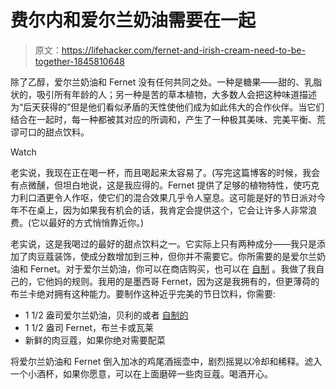 # 费尔内和爱尔兰奶油需要在一起

> 原文：<https://lifehacker.com/fernet-and-irish-cream-need-to-be-together-1845810648>

除了乙醇，爱尔兰奶油和 Fernet 没有任何共同之处。一种是糖果——甜的、乳脂状的，吸引所有年龄的人；另一种是苦的草本植物，大多数人会把这种味道描述为“后天获得的”但是他们看似矛盾的天性使他们成为如此伟大的合作伙伴。当它们结合在一起时，每一种都被其对应的所调和，产生了一种极其美味、完美平衡、荒谬可口的甜点饮料。

Watch

老实说，我现在正在喝一杯，而且喝起来太容易了。(写完这篇博客的时候，我会有点微醺，但坦白地说，这是我应得的。Fernet 提供了足够的植物特性，使巧克力利口酒更令人作呕，使它们的混合效果几乎令人窒息。这可能是好的节日派对今年不在桌上，因为如果我有机会的话，我肯定会提供这个，它会让许多人非常浪费。(它以最好的方式悄悄靠近你。)

老实说，这是我喝过的最好的甜点饮料之一。它实际上只有两种成分——我只是添加了肉豆蔻装饰，使成分数增加到三种，但你并不需要它。你所需要的是爱尔兰奶油和 Fernet。对于爱尔兰奶油，你可以在商店购买，也可以在 [自制](https://lifehacker.com/make-your-own-irish-cream-immediately-1845788014) 。我做了我自己的，它他妈的规则。我用的是墨西哥 Fernet，因为这是我拥有的，但更薄荷的布兰卡绝对拥有这种能力。要制作这种近乎完美的节日饮料，你需要:

*   1 1/2 盎司爱尔兰奶油，贝利的或者 [自制的](https://lifehacker.com/make-your-own-irish-cream-immediately-1845788014)
*   1 1/2 盎司 Fernet，布兰卡或瓦莱
*   新鲜的肉豆蔻，如果你绝对需要配菜

将爱尔兰奶油和 Fernet 倒入加冰的鸡尾酒摇壶中，剧烈摇晃以冷却和稀释。滤入一个小酒杯，如果你愿意，可以在上面磨碎一些肉豆蔻。喝酒开心。